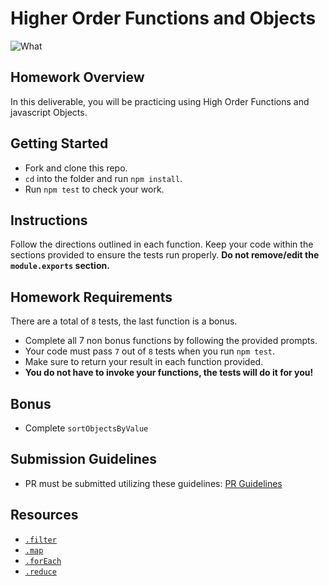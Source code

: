 # Higher Order Functions and Objects

![What](https://miro.medium.com/max/2000/1*KbE6qWmCQg5isyMRQzwfpg.png)

## Homework Overview

In this deliverable, you will be practicing using High Order Functions and javascript Objects.

## Getting Started

- Fork and clone this repo.
- `cd` into the folder and run `npm install`.
- Run `npm test` to check your work.

## Instructions

Follow the directions outlined in each function. Keep your code within the sections provided to ensure the tests run properly. **Do not remove/edit the `module.exports` section.**

## Homework Requirements

There are a total of `8` tests, the last function is a bonus.

- Complete all 7 non bonus functions by following the provided prompts.
- Your code must pass `7` out of `8` tests when you run `npm test`.
- Make sure to return your result in each function provided.
- **You do not have to invoke your functions, the tests will do it for you!**

## Bonus

- Complete `sortObjectsByValue`

## Submission Guidelines

- PR must be submitted utilizing these guidelines: [PR Guidelines](https://github.com/SEI-R-4-26/template_pull_request)

## Resources

- [`.filter`](https://developer.mozilla.org/en-US/docs/Web/JavaScript/Reference/Global_Objects/Array/filter)
- [`.map`](https://developer.mozilla.org/en-US/docs/Web/JavaScript/Reference/Global_Objects/Array/map)
- [`.forEach`](https://developer.mozilla.org/en-US/docs/Web/JavaScript/Reference/Global_Objects/Array/foreach)
- [`.reduce`](https://developer.mozilla.org/en-US/docs/Web/JavaScript/Reference/Global_Objects/Array/reduce)
